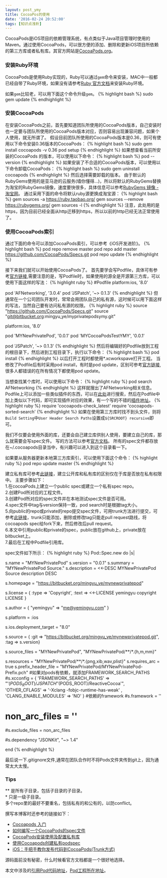 ```yaml
---
layout: post_ymy
title: CocoaPos的使用
date: '2016-02-24 20:52:00'
tags: [知识点浅析]
---
```


CocoaPods是iOS项目的依赖管理系统，有点类似于Java项目管理时使用的Maven。通过使用CocoaPods，可以很方便的添加、删除和更新iOS项目所依赖的第三方库或者私有库。其官方网站是[CocoaPods.org](https://cocoapods.org/)。

### 安装Ruby环境
CocoaPods是使用Ruby实现的，Ruby可以通过```gem```命令来安装，MAC中一般都已经自带了Ruby环境，如果没有请参考[Ruby 官方文档](https://www.ruby-lang.org/en/documentation/installation/)来安装Ruby环境。



如果```gem```比较老，可以用下面这个命令升级```gem```。
{% highlight bash %}
	sudo gem update
{% endhighlight %}

### 安装CocoaPods
在安装CocoaPods之前，首先要知道团队所使用的CocoaPods版本，自己安装时也一定要与团队所使用的CocoaPods版本对应，否则容易出现兼容问题，如果个人使用，就无所谓了。
假设目前团队所使用的CocoaPods版本是0.36，则可有使用以下命令安装0.36版本的CocoaPods：
{% highlight bash %}
sudo gem install cocoapods -v 0.36
pod setup
{% endhighlight %}
如果想查看当前所安装的CocoaPods 的版本，可以使用以下命令：
{% highlight bash %}
	pod --version
{% endhighlight %}
如果安装了不合适的CocoaPods版本，可以使用以下命令卸载CocoaPods：
{% highlight bash %}
	sudo gem uninstall cocoapods
{% endhighlight %}
然后选择需要卸载的版本。
由于默认的RubyGems使用的是亚马逊的云服务(墙你懂得...)，所以将默认的RubyGems替换为淘宝的RubyGems镜像，速度要快很多，具体信息可以参考[RubyGems 镜像 - 淘宝网](https://ruby.taobao.org)。
通过采用下面的命令将默认ruby源更换成淘宝源：
{% highlight bash %}
gem sources -a https://ruby.taobao.org/
gem sources --remove https://rubygems.org/
gem sources -l
{% endhighlight %}
注意，此处用的是https，因为目前已经全面从http迁移到https，所以以前的http已经无法正常使用了。

### 使用CocoaPods索引
通过下面的命令可以添加CocoaPods索引，可以参考《iOS开发进阶》。
{% highlight bash %}
pod repo remove master
pod repo add master https://github.com/CocoaPods/Specs.git
pod repo update
{% endhighlight %}

接下来我们就可以开始使用CocoaPods了。
首先要学会写Podfile，具体可有参考[官方链接](https://guides.cocoapods.org/using/the-podfile.html),需要注意的是，写Podfile时，如果使用的源全是开源第三方库，可以使用下面这样的写法：
{% highlight ruby %}
#Podfile
platform:ios, '8.0'

pod 'AFNetworking', '3.0.4'
pod 'JSPatch', '~> 0.1.3'
{% endhighlight %}
但通常在一个公司团队开发时，常常会用团队自己的私有源，这时候可以用下面这样的写法，当然自己要有访问私有源的权限。
{% highlight ruby %}
source "https://github.com/CocoaPods/Specs.git"
source "git@bitbucket.org:mingyu_ye/myprivatepodsymy.git"

platform:ios, '8.0'

pod 'MYNewPrivatePod', '0.0.1'
pod 'MYCocoaPodsTestYMY', '0.0.1'

pod 'JSPatch', '~> 0.1.3'
{% endhighlight %}
然后将编辑好的Podfile放到工程的根目录下，然后进到工程目录下，执行以下命令：
{% highlight bash %}
pod install
{% endhighlight %}
以后打开工程时都使用*.xcworkspave打开工程。
当修改了Podfile后有时采用pod install，有时是pod update，区别可参考[官方链接](https://guides.cocoapods.org/using/pod-install-vs-update.html),很多人都错误的在所有情况下都使用pod update。

当想查找某个库时，可以使用以下命令：
{% highlight ruby %}
pod search AFNetworking
{% endhighlight %}
这样就搜出了AFNetworking相关信息。
Podfile上可以添加一些类似插件的东西，可以在[此处](https://rubygems.org/gems/)进行搜索，然后在Podfile中加上类似以下代码，即可实现插件对应的效果，有一个写的不错的[插件地址](https://github.com/mahaiyannn?tab=repositories)。
{% highlight ruby %}
require 'cocoapods-check_latest'
require 'cocoapods-sorted-search'
{% endhighlight %}
如果在使用第三方库时找不到头文件，则将```Build Setting```中```User Header Search Paths```设置成```${SRCROOT} recursive```即可。

我们不仅要会使用外面的库，还要会自己建立库供别人使用，要建立自己的库，那么就需要会写spec文件。
写的方法可以参考[官方文档](https://guides.cocoapods.org/making/specs-and-specs-repo.html)。
所有的spec文件都存放在~/.cocoapods目录当中，有兴趣可以进入到这个目录看一下。

如果要从服务器更新本地第三方库索引，可以使用下面这个命令：
{% highlight ruby %}
pod repo update master
{% endhighlight %}

建立私有库可参考[此链接](https://nicolastinkl.gitbooks.io/just-for-life/content/ios_private_cocoapods.html)，建立公开库和私有库的区别仅在于库是否放在私有权限中。
主要步骤如下：<br />
1.在cocoaPods上建立一个public spec或建立一个私有spec repo。<br />
2.创建Pod所对应的工程文件。<br />
3.创建Pod所对应的spec文件并在本地测试spec文件是否可用。<br />
4.spec文件中tag与version保持一致，pod search时是根据tag大小。<br />
5.向public的repo或private的repo提交spec文件，可用trunk方法进行提交，可参考[此链接](https://guides.cocoapods.org/making/getting-setup-with-trunk.html)，trunk只能添加，删除或修改tag只能走pull request路线，将cocoapods spec给fork下来，然后修改后pull request。<br />
6.本文中引用public和private的spec，public放在github上，private放在bitbucket上。<br />
7.最后在工程中Podfile引用库。<br />

spec文件如下所示：
{% highlight ruby %}
Pod::Spec.new do |s|

  s.name         = "MYNewPrivatePod"
  s.version      = "0.0.1"
  s.summary      = "MYNewPrivatePod Source."
  s.description  = <<-DESC
                   MYNewPrivatePod Source description
                   DESC

  s.homepage     = "https://bitbucket.org/mingyu_ye/mynewprivatepod"

  s.license = {
    :type => 'Copyright',
    :text => <<-LICENSE
           yemingyu copyright
    LICENSE
  }

  s.author             = { "yemingyu" => "me@yemingyu.com" }

  s.platform     = :ios

  s.ios.deployment_target = "8.0"

  s.source       = { :git => "https://bitbucket.org/mingyu_ye/mynewprivatepod.git", :tag => s.version}

  s.source_files  = "MYNewPrivatePod", "MYNewPrivatePod/**/*.{h,m,mm}"
  
  s.resources = "MYNewPrivatePod/**/*.{png,xib,wav,plist}"
  s.requires_arc = true
  s.prefix_header_file = "MYNewPrivatePod/MYNewPrivatePod-Prefix.pch"
  #如果对pods有依赖，就添加FRAMEWORK_SEARCH_PATHS
  #s.xcconfig = { 'FRAMEWORK_SEARCH_PATHS' => "'$(PODS_ROOT)/JSPATCH' '$(PODS_ROOT)/ReactiveCocoa'", 'OTHER_CFLAGS' => '-Xclang -fobjc-runtime-has-weak' , 'CLANG_ENABLE_MODULES' => 'NO' }
  #依赖的framework
  #s.framework = ''
  # non_arc_files = '' 
  #s.exclude_files = non_arc_files

  #s.dependency "JSONKit", "~> 1.4"

end
{% endhighlight %}

最后说一下.gitignore文件,通常在团队合作时不将Pods文件夹传到git上，因为通常太大太慢。

### Tips
** 是所有子目录，包括子目录的子目录。<br />
* 只是一级子目录。<br />
多个repo里的最好不要重名，包括私有的和公有的，以防conflict。

撰写本博客时还参考的链接如下：
<ul>
<li><a href="http://studentdeng.github.io/blog/2013/09/13/cocoapods-tutorial/">Cocoapods 入门</a></li>
<li><a href="http://ishalou.com/blog/2012/10/16/how-to-create-a-cocoapods-spec-file/">如何编写一个CocoaPods的spec文件</a></li>
<li><a href="http://www.exiatian.com/cocoapods%E5%AE%89%E8%A3%85%E4%BD%BF%E7%94%A8%E5%8F%8A%E9%85%8D%E7%BD%AE%E7%A7%81%E6%9C%89%E5%BA%93/">CocoaPods安装使用及配置私有库</a></li>
<li><a href="http://www.cocoachina.com/ios/20150228/11206.html">使用Cocoapods创建私有podspec</a></li>
<li><a href="http://www.cnblogs.com/wengzilin/p/4742530.html">iOS：手把手教你发布代码到CocoaPods(Trunk方式)</a></li>
</ul>

源码面前没有秘密，什么时候看官方文档都是一个很好地选择。

本文中涉及的[引用Pod代码地址](https://github.com/yemingyu/MYTestGetPods)，[Pod工程所在地址](https://github.com/yemingyu/MYCocoaPodsTest)。

